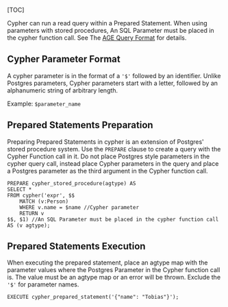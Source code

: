 [TOC]

Cypher can run a read query within a Prepared Statement. When using parameters with stored procedures, An SQL Parameter must be placed in the cypher function call. See The [AGE Query Format]($Comparability-Equality-Orderability-And-Equivalence#the-age-cypher-query-format) for details.

## Cypher Parameter Format

A cypher parameter is in the format of a `'$'` followed by an identifier. Unlike Postgres parameters, Cypher parameters start with a letter, followed by an alphanumeric string of arbitrary length.

Example: `$parameter_name`


## Prepared Statements Preparation

Preparing Prepared Statements in cypher is an extension of Postgres' stored procedure system. Use the `PREPARE` clause to create a query with the Cypher Function call in it. Do not place Postgres style parameters in the cypher query call, instead place Cypher parameters in the query and place a Postgres parameter as the third argument in the Cypher function call.


```postgresql
PREPARE cypher_stored_procedure(agtype) AS
SELECT *
FROM cypher('expr', $$
    MATCH (v:Person) 
    WHERE v.name = $name //Cypher parameter
    RETURN v
$$, $1) //An SQL Parameter must be placed in the cypher function call
AS (v agtype);
```

## Prepared Statements Execution

When executing the prepared statement, place an agtype map with the parameter values where the Postgres Parameter in the Cypher function call is. The value must be an agtype map or an error will be thrown. Exclude the `'$'` for parameter names.


```postgresql
EXECUTE cypher_prepared_statement('{"name": "Tobias"}');
```

